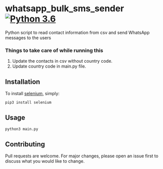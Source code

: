 # whatsapp_bulk_sms_sender [![Python 3.6](https://img.shields.io/badge/python-3.6-blue.svg)](https://www.python.org/downloads/release/python-360/)
Python script to read contact information from csv and send WhatsApp messages to the users

### Things to take care of while running this
1. Update the contacts in csv without country code.
2. Update country code in main.py file.


## Installation
To install [selenium](https://pypi.org/project/selenium/), simply:
```bash
pip3 install selenium
```


## Usage
```bash
python3 main.py
```


## Contributing
Pull requests are welcome. For major changes, please open an issue first to discuss what you would like to change.

